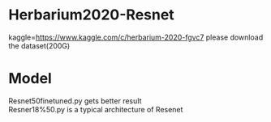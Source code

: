 # Herbarium2020-Resnet
kaggle=https://www.kaggle.com/c/herbarium-2020-fgvc7
please download the dataset(200G)
# Model
Resnet50finetuned.py gets better result  
Resner18%50.py is a typical architecture of Resenet

